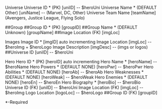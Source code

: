 Universe
Universe ID \* (PK) [uniID] -- $heroUni
Universe Name \* (DEFAULT Other) [uniName] -- (Marvel, DC, Other)
Universe Team Name [teamName] (Avengers, Justice League, Flying Solo)

##Group
##Group ID \* (PK) [groupID]
##Group Name \* (DEFAULT Unknown) [groupName]
##Image Location (FK) [imgLoc]

Images
Image ID \* [imgID] auto incrementing
Image Location [imgLoc] -- $heroImg + $heroLogo
Image Description [imgDesc] -- (imgs or logos)
##Universe ID [uniID] -- $heroUni

Hero
Hero ID \* (PK) [heroID] auto incrementing
Hero Name \* [heroName] -- $heroName
Hero Powers \* (DEFAULT NONE) [heroPwr] -- $heroPwr
Hero Abilities \* (DEFAULT NONE) [heroAb] -- $heroAb
Hero Weaknesses \* (DEFAULT NONE) [heroWeak] -- $heroWeak
Hero Enemies \* (DEFAULT NONE) [heroEn] -- $heroEn
Hero Biography \* [heroBio] -- $heroBio
Universe ID (FK) [uniID] -- $heroUni
Image Location (FK) [imgLoc] -- $heroImg
Logo Location [logoLoc] -- $heroLogo
##Group ID (FK) [groupID]

\*-Required

